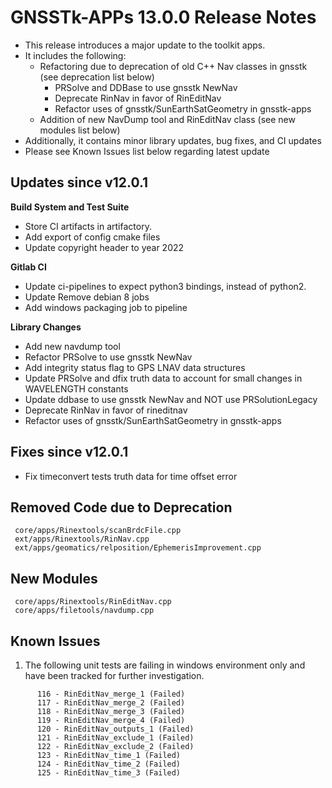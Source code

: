 GNSSTk-APPs 13.0.0 Release Notes
========================

 * This release introduces a major update to the toolkit apps.
 * It includes the following:
   * Refactoring due to deprecation of old C++ Nav classes in gnsstk (see deprecation list below)
     * PRSolve and DDBase to use gnsstk NewNav
     * Deprecate RinNav in favor of RinEditNav
     * Refactor uses of gnsstk/SunEarthSatGeometry in gnsstk-apps
   * Addition of new NavDump tool and RinEditNav class (see new modules list below)
 * Additionally, it contains minor library updates, bug fixes, and CI updates
 * Please see Known Issues list below regarding latest update

Updates since v12.0.1
---------------------

**Build System and Test Suite**
  * Store CI artifacts in artifactory.
  * Add export of config cmake files
  * Update copyright header to year 2022

**Gitlab CI**
  * Update ci-pipelines to expect python3 bindings, instead of python2.
  * Update Remove debian 8 jobs
  * Add windows packaging job to pipeline

**Library Changes**
  * Add new navdump tool
  * Refactor PRSolve to use gnsstk NewNav
  * Add integrity status flag to GPS LNAV data structures
  * Update PRSolve and dfix truth data to account for small changes in WAVELENGTH constants
  * Update ddbase to use gnsstk NewNav and NOT use PRSolutionLegacy
  * Deprecate RinNav in favor of rineditnav
  * Refactor uses of gnsstk/SunEarthSatGeometry in gnsstk-apps

Fixes since v12.0.1
--------------------
  * Fix timeconvert tests truth data for time offset error

Removed Code due to Deprecation
-------------------------------
     core/apps/Rinextools/scanBrdcFile.cpp
     ext/apps/Rinextools/RinNav.cpp
     ext/apps/geomatics/relposition/EphemerisImprovement.cpp

New Modules
-------------------------------
     core/apps/Rinextools/RinEditNav.cpp
     core/apps/filetools/navdump.cpp

Known Issues
--------------------
1.  The following unit tests are failing in windows environment only and have been tracked for further investigation.
```
      116 - RinEditNav_merge_1 (Failed)
      117 - RinEditNav_merge_2 (Failed)
      118 - RinEditNav_merge_3 (Failed)
      119 - RinEditNav_merge_4 (Failed)
      120 - RinEditNav_outputs_1 (Failed)
      121 - RinEditNav_exclude_1 (Failed)
      122 - RinEditNav_exclude_2 (Failed)
      123 - RinEditNav_time_1 (Failed)
      124 - RinEditNav_time_2 (Failed)
      125 - RinEditNav_time_3 (Failed)
```